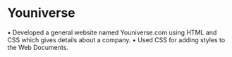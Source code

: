 # Youniverse
•	Developed a general website named Youniverse.com using HTML and CSS which gives details about a company.
•	Used CSS for adding styles to the Web Documents.
